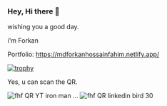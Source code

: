 
### Hey, Hi there 👋

wishing you a good day.

i'm Forkan

Portfolio: https://mdforkanhossainfahim.netlify.app/

[![trophy](https://github-profile-trophy.vercel.app/?username=MdForkanHF)](https://github.com/ryo-ma/github-profile-trophy)

Yes, u can scan the QR.

![fhf QR YT iron man](https://github.com/user-attachments/assets/79d11f0d-4181-41a8-b38f-abc212eb9b84) ... ![fhf QR linkedin bird 30](https://github.com/user-attachments/assets/5bbf0600-6d6d-4716-b079-8047a5282174)


<!--
**MdForkanHF/MdForkanHF** is a ✨ _special_ ✨ repository because its `README.md` (this file) appears on your GitHub profile.

Here are some ideas to get you started:

- 🔭 I’m currently working on ...
- 🌱 I’m currently learning ...
- 👯 I’m looking to collaborate on ...
- 🤔 I’m looking for help with ...
- 💬 Ask me about ...
- 📫 How to reach me: ...
- 😄 Pronouns: ...
- ⚡ Fun fact: ...
-->
